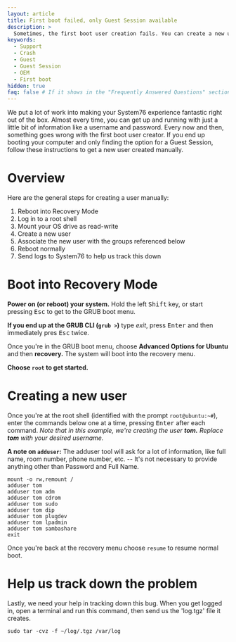 ```yaml
---
layout: article
title: First boot failed, only Guest Session available
description: >
  Sometimes, the first boot user creation fails. You can create a new user manually following the steps here.
keywords:
  - Support
  - Crash
  - Guest
  - Guest Session
  - OEM
  - First boot
hidden: true
faq: false # If it shows in the "Frequently Answered Questions" section
---
```


We put a lot of work into making your System76 experience fantastic right out of the box. Almost every time, you can get up and running with just a little bit of information like a username and password. Every now and then, something goes wrong with the first boot user creator. If you end up booting your computer and only finding the option for a Guest Session, follow these instructions to get a new user created manually.

# Overview

Here are the general steps for creating a user manually:

1. Reboot into Recovery Mode
2. Log in to a root shell
3. Mount your OS drive as read-write
4. Create a new user
5. Associate the new user with the groups referenced below
6. Reboot normally
7. Send logs to System76 to help us track this down

# Boot into Recovery Mode

**Power on (or reboot) your system.** Hold the left <kbd>Shift</kbd> key, or start pressing <kbd>Esc</kbd> to get to the GRUB boot menu.

**If you end up at the GRUB CLI (`grub >`)** type _exit_, press <kbd>Enter</kbd> and then immediately pres <kbd>Esc</kbd> twice.

Once you're in the GRUB boot menu, choose **Advanced Options for Ubuntu** and then **recovery.** The system will boot into the recovery menu.

**Choose `root` to get started.**

# Creating a new user

Once you're at the root shell (identified with the prompt `root@ubuntu:~#`), enter the commands below one at a time, pressing <kbd>Enter</kbd> after each command. _Note that in this example, we're creating the user **tom.** Replace **tom** with your desired username._

**A note on `adduser`:** The adduser tool will ask for a lot of information, like full name, room number, phone number, etc. -- It's not necessary to provide anything other than Password and Full Name.

~~~~
mount -o rw,remount /
adduser tom
adduser tom adm
adduser tom cdrom
adduser tom sudo
adduser tom dip
adduser tom plugdev
adduser tom lpadmin
adduser tom sambashare
exit
~~~~

Once you're back at the recovery menu choose `resume` to resume normal boot.

# Help us track down the problem

Lastly, we need your help in tracking down this bug. When you get logged in, open a terminal and run this command, then send us the 'log.tgz' file it creates.

`sudo tar -cvz -f ~/log/.tgz /var/log`

